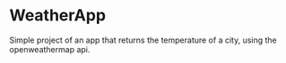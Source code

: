 # WeatherApp
Simple project of an app that returns the temperature of a city, using the openweathermap api.
